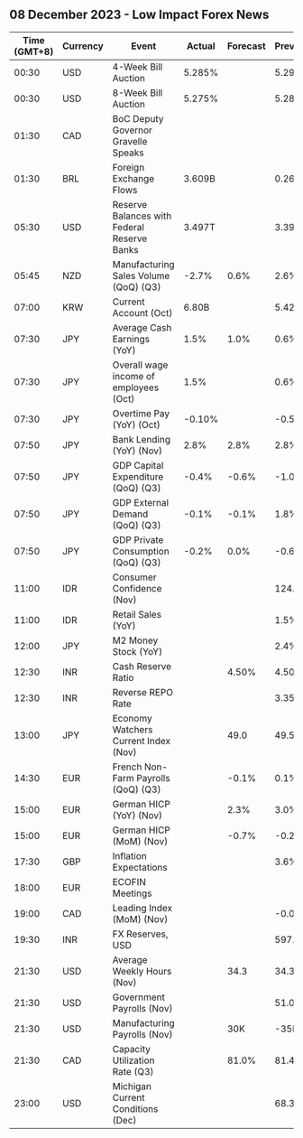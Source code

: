 ## 08 December 2023 - Low Impact Forex News

| Time (GMT+8) | Currency | Event | Actual | Forecast | Previous |
|------|----------|-------|--------|----------|----------|
| 00:30 | USD | 4-Week Bill Auction | 5.285% |  | 5.290% |
| 00:30 | USD | 8-Week Bill Auction | 5.275% |  | 5.280% |
| 01:30 | CAD | BoC Deputy Governor Gravelle Speaks |  |  |  |
| 01:30 | BRL | Foreign Exchange Flows | 3.609B |  | 0.264B |
| 05:30 | USD | Reserve Balances with Federal Reserve Banks | 3.497T |  | 3.395T |
| 05:45 | NZD | Manufacturing Sales Volume (QoQ) (Q3) | -2.7% | 0.6% | 2.6% |
| 07:00 | KRW | Current Account (Oct) | 6.80B |  | 5.42B |
| 07:30 | JPY | Average Cash Earnings (YoY) | 1.5% | 1.0% | 0.6% |
| 07:30 | JPY | Overall wage income of employees (Oct) | 1.5% |  | 0.6% |
| 07:30 | JPY | Overtime Pay (YoY) (Oct) | -0.10% |  | -0.50% |
| 07:50 | JPY | Bank Lending (YoY) (Nov) | 2.8% | 2.8% | 2.8% |
| 07:50 | JPY | GDP Capital Expenditure (QoQ) (Q3) | -0.4% | -0.6% | -1.0% |
| 07:50 | JPY | GDP External Demand (QoQ) (Q3) | -0.1% | -0.1% | 1.8% |
| 07:50 | JPY | GDP Private Consumption (QoQ) (Q3) | -0.2% | 0.0% | -0.6% |
| 11:00 | IDR | Consumer Confidence (Nov) |  |  | 124.3 |
| 11:00 | IDR | Retail Sales (YoY) |  |  | 1.5% |
| 12:00 | JPY | M2 Money Stock (YoY) |  |  | 2.4% |
| 12:30 | INR | Cash Reserve Ratio |  | 4.50% | 4.50% |
| 12:30 | INR | Reverse REPO Rate |  |  | 3.35% |
| 13:00 | JPY | Economy Watchers Current Index (Nov) |  | 49.0 | 49.5 |
| 14:30 | EUR | French Non-Farm Payrolls (QoQ) (Q3) |  | -0.1% | 0.1% |
| 15:00 | EUR | German HICP (YoY) (Nov) |  | 2.3% | 3.0% |
| 15:00 | EUR | German HICP (MoM) (Nov) |  | -0.7% | -0.2% |
| 17:30 | GBP | Inflation Expectations |  |  | 3.6% |
| 18:00 | EUR | ECOFIN Meetings |  |  |  |
| 19:00 | CAD | Leading Index (MoM) (Nov) |  |  | -0.01% |
| 19:30 | INR | FX Reserves, USD |  |  | 597.94B |
| 21:30 | USD | Average Weekly Hours (Nov) |  | 34.3 | 34.3 |
| 21:30 | USD | Government Payrolls (Nov) |  |  | 51.0K |
| 21:30 | USD | Manufacturing Payrolls (Nov) |  | 30K | -35K |
| 21:30 | CAD | Capacity Utilization Rate (Q3) |  | 81.0% | 81.4% |
| 23:00 | USD | Michigan Current Conditions (Dec) |  |  | 68.3 |
